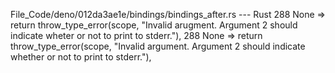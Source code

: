 File_Code/deno/012da3ae1e/bindings/bindings_after.rs --- Rust
288       None => return throw_type_error(scope, "Invalid arugment. Argument 2 should indicate wheter or not to print to stderr."),                          288       None => return throw_type_error(scope, "Invalid argument. Argument 2 should indicate whether or not to print to stderr."),

